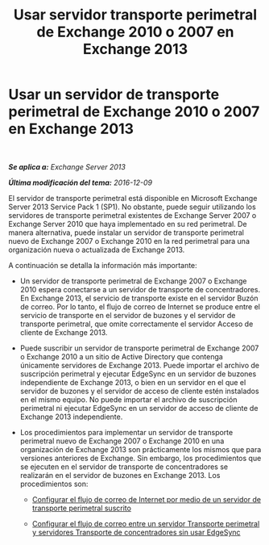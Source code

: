 ﻿---
title: 'Usar servidor transporte perimetral de Exchange 2010 o 2007 en Exchange 2013'
TOCTitle: Usar un servidor de transporte perimetral de Exchange 2010 o 2007 en Exchange 2013
ms:assetid: ce99b4bd-868c-4767-9009-e22c17ac0ac7
ms:mtpsurl: https://technet.microsoft.com/es-es/library/JJ150569(v=EXCHG.150)
ms:contentKeyID: 48268679
ms.date: 04/23/2018
mtps_version: v=EXCHG.150
ms.translationtype: HT
---

# Usar un servidor de transporte perimetral de Exchange 2010 o 2007 en Exchange 2013

 

_**Se aplica a:** Exchange Server 2013_

_**Última modificación del tema:** 2016-12-09_

El servidor de transporte perimetral está disponible en Microsoft Exchange Server 2013 Service Pack 1 (SP1). No obstante, puede seguir utilizando los servidores de transporte perimetral existentes de Exchange Server 2007 o Exchange Server 2010 que haya implementado en su red perimetral. De manera alternativa, puede instalar un servidor de transporte perimetral nuevo de Exchange 2007 o Exchange 2010 en la red perimetral para una organización nueva o actualizada de Exchange 2013.

A continuación se detalla la información más importante:

  - Un servidor de transporte perimetral de Exchange 2007 o Exchange 2010 espera conectarse a un servidor de transporte de concentradores. En Exchange 2013, el servicio de transporte existe en el servidor Buzón de correo. Por lo tanto, el flujo de correo de Internet se produce entre el servicio de transporte en el servidor de buzones y el servidor de transporte perimetral, que omite correctamente el servidor Acceso de cliente de Exchange 2013.

  - Puede suscribir un servidor de transporte perimetral de Exchange 2007 o Exchange 2010 a un sitio de Active Directory que contenga únicamente servidores de Exchange 2013. Puede importar el archivo de suscripción perimetral y ejecutar EdgeSync en un servidor de buzones independiente de Exchange 2013, o bien en un servidor en el que el servidor de buzones y el servidor de acceso de cliente estén instalados en el mismo equipo. No puede importar el archivo de suscripción perimetral ni ejecutar EdgeSync en un servidor de acceso de cliente de Exchange 2013 independiente.

  - Los procedimientos para implementar un servidor de transporte perimetral nuevo de Exchange 2007 o Exchange 2010 en una organización de Exchange 2013 son prácticamente los mismos que para versiones anteriores de Exchange. Sin embargo, los procedimientos que se ejecuten en el servidor de transporte de concentradores se realizarán en el servidor de buzones en Exchange 2013. Los procedimientos son:
    
      - [Configurar el flujo de correo de Internet por medio de un servidor de transporte perimetral suscrito](https://go.microsoft.com/fwlink/p/?linkid=275859)
    
      - [Configurar el flujo de correo entre un servidor Transporte perimetral y servidores Transporte de concentradores sin usar EdgeSync](https://go.microsoft.com/fwlink/p/?linkid=276661)

